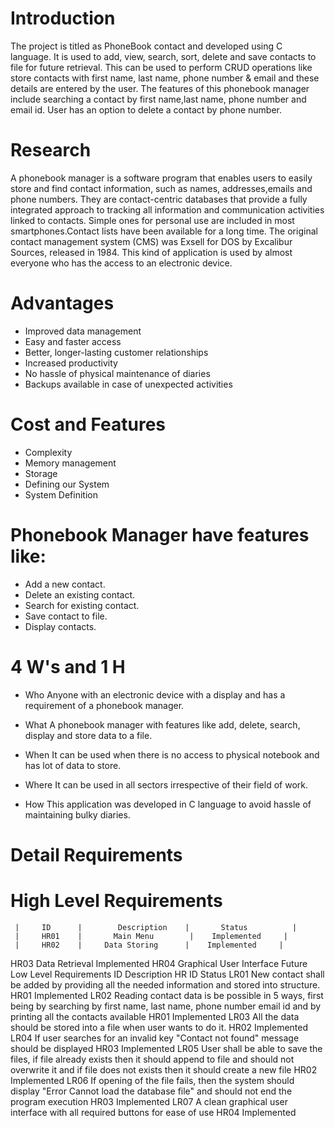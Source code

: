 # Introduction
 The project is titled as PhoneBook contact and developed using C language. It is used to add, view, search, sort, delete and save contacts to file for future      retrieval. This can be used to perform CRUD operations like store contacts with first name, last name, phone number & email and these details are entered by the user.   The features of this phonebook manager include searching a contact by first name,last name, phone number and email id. User has an option to delete a contact by phone   number.
# Research
A phonebook manager is a software program that enables users to easily store and find contact information, such as names, addresses,emails and phone numbers. They are contact-centric databases that provide a fully integrated approach to tracking all information and communication activities linked to contacts. Simple ones for personal use are included in most smartphones.Contact lists have been available for a long time. The original contact management system (CMS) was Exsell for DOS by Excalibur Sources, released in 1984. This kind of application is used by almost everyone who has the access to an electronic device.

# Advantages
* Improved data management
* Easy and faster access
* Better, longer-lasting customer relationships
* Increased productivity
* No hassle of physical maintenance of diaries
* Backups available in case of unexpected activities

# Cost and Features
* Complexity
* Memory management
* Storage
* Defining our System
* System Definition

# Phonebook Manager have features like:

* Add a new contact.
* Delete an existing contact.
* Search for existing contact.
* Save contact to file.
* Display contacts.

# 4 W's and 1 H
* Who
 Anyone with an electronic device with a display and has a requirement of a phonebook manager.

* What
 A phonebook manager with features like add, delete, search, display and store data to a file.

* When
 It can be used when there is no access to physical notebook and has lot of data to store.

* Where
 It can be used in all sectors irrespective of their field of work.

* How
 This application was developed in C language to avoid hassle of maintaining bulky diaries.

# Detail Requirements

# High Level Requirements
     |     ID      |     	Description    |	   Status          |   
     |     HR01    |       Main Menu	    |    Implemented     |
     |     HR02	   |     Data Storing	   |    Implemented     |
HR03	Data Retrieval	Implemented
HR04	Graphical User Interface	Future
Low Level Requirements
ID	Description	HR ID	Status
LR01	New contact shall be added by providing all the needed information and stored into structure.	HR01	Implemented
LR02	Reading contact data is be possible in 5 ways, first being by searching by first name, last name, phone number email id and by printing all the contacts available	HR01	Implemented
LR03	All the data should be stored into a file when user wants to do it.	HR02	Implemented
LR04	If user searches for an invalid key "Contact not found" message should be displayed	HR03	Implemented
LR05	User shall be able to save the files, if file already exists then it should append to file and should not overwrite it and if file does not exists then it should create a new file	HR02	Implemented
LR06	If opening of the file fails, then the system should display "Error Cannot load the database file" and should not end the program execution	HR03	Implemented
LR07	A clean graphical user interface with all required buttons for ease of use	HR04	Implemented 
     
